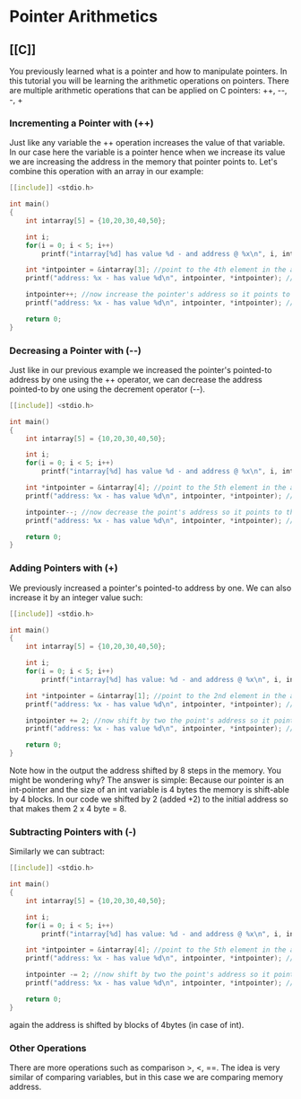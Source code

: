 # Pointer Arithmetics
[[C]]
---

You previously learned what is a pointer and how to manipulate pointers. In this tutorial you will be learning the arithmetic operations on pointers. There are multiple arithmetic operations that can be applied on C pointers: ++, --, -, +

### Incrementing a Pointer with (++)

Just like any variable the ++ operation increases the value of that variable. In our case here the variable is a pointer hence when we increase its value we are increasing the address in the memory that pointer points to. Let's combine this operation with an array in our example:

```c
[[include]] <stdio.h>

int main()
{
    int intarray[5] = {10,20,30,40,50};

    int i;
    for(i = 0; i < 5; i++)
        printf("intarray[%d] has value %d - and address @ %x\n", i, intarray[i], &intarray[i]);

    int *intpointer = &intarray[3]; //point to the 4th element in the array
    printf("address: %x - has value %d\n", intpointer, *intpointer); //print the address of the 4th element

    intpointer++; //now increase the pointer's address so it points to the 5th elemnt in the array
    printf("address: %x - has value %d\n", intpointer, *intpointer); //print the address of the 5th element

    return 0;
}
```

### Decreasing a Pointer with (--)

Just like in our previous example we increased the pointer's pointed-to address by one using the ++ operator, we can decrease the address pointed-to by one using the decrement operator (--).

```c
[[include]] <stdio.h>

int main()
{
    int intarray[5] = {10,20,30,40,50};

    int i;
    for(i = 0; i < 5; i++)
        printf("intarray[%d] has value %d - and address @ %x\n", i, intarray[i], &intarray[i]);

    int *intpointer = &intarray[4]; //point to the 5th element in the array
    printf("address: %x - has value %d\n", intpointer, *intpointer); //print the address of the 5th element

    intpointer--; //now decrease the point's address so it points to the 4th element in the array
    printf("address: %x - has value %d\n", intpointer, *intpointer); //print the address of the 4th element

    return 0;
}
```

### Adding Pointers with (+)

We previously increased a pointer's pointed-to address by one. We can also increase it by an integer value such:

```c
[[include]] <stdio.h>

int main()
{
    int intarray[5] = {10,20,30,40,50};

    int i;
    for(i = 0; i < 5; i++)
        printf("intarray[%d] has value: %d - and address @ %x\n", i, intarray[i], &intarray[i]);

    int *intpointer = &intarray[1]; //point to the 2nd element in the array
    printf("address: %x - has value %d\n", intpointer, *intpointer); //print the address of the 2nd element

    intpointer += 2; //now shift by two the point's address so it points to the 4th element in the array
    printf("address: %x - has value %d\n", intpointer, *intpointer); //print the addres of the 4th element

    return 0;
}
```

Note how in the output the address shifted by 8 steps in the memory. You might be wondering why? The answer is simple: Because our pointer is an int-pointer and the size of an int variable is 4 bytes the memory is shift-able by 4 blocks. In our code we shifted by 2 (added +2) to the initial address so that makes them 2 x 4 byte = 8.

### Subtracting Pointers with (-)

Similarly we can subtract:

```c
[[include]] <stdio.h>

int main()
{
    int intarray[5] = {10,20,30,40,50};

    int i;
    for(i = 0; i < 5; i++)
        printf("intarray[%d] has value: %d - and address @ %x\n", i, intarray[i], &intarray[i]);

    int *intpointer = &intarray[4]; //point to the 5th element in the array
    printf("address: %x - has value %d\n", intpointer, *intpointer); //print the address of the 5th element

    intpointer -= 2; //now shift by two the point's address so it points to the 3rd element in the array
    printf("address: %x - has value %d\n", intpointer, *intpointer); //print the address of the 3rd element

    return 0;
}
```

again the address is shifted by blocks of 4bytes (in case of int).

### Other Operations

There are more operations such as comparison >, <, ==. The idea is very similar of comparing variables, but in this case we are comparing memory address.